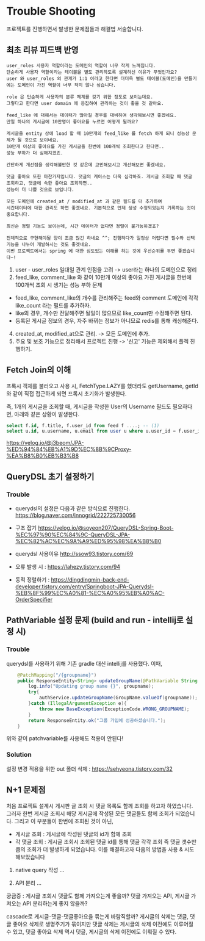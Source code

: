 # Trouble Shooting
프로젝트를 진행하면서 발생한 문제점들과 해결법 서술합니다.

## 최초 리뷰 피드백 반영
```
user_roles 사용자 역할이라는 도메인의 역할이 너무 작게 느껴집니다. 
단순하게 사용자 역할이라는 테이블을 별도 관리하도록 설계하신 이유가 무엇인가요? 
user 와 user_roles 의 관계가 1:1 이라고 한다면 더더욱 별도 테이블(도메인)을 만들기에는 도메인이 가진 역할이 너무 작지 않나 싶습니다. 

role 은 단순하게 사용자의 분류 체계를 갖기 위한 정도로 보이는데요. 
그렇다고 한다면 user domain 에 응집하여 관리하는 것이 좋을 것 같아요.

feed_like 에 대해서는 데이터가 많아질 경우를 대비하여 생각해보시면 좋겠네요. 
만일 하나의 게시글에 10만명이 좋아요를 누르면 어떻게 될까요? 

게시글을 entity 상에 load 할 때 10만개의 feed_like 를 fetch 하게 되니 성능상 문제가 될 것으로 보이네요. 
10만개 이상의 좋아요를 가진 게시글을 한번에 100개씩 조회한다고 한다면.. 
성능 부하가 더 심해지겠죠.
 
간단하게 개선점을 생각해볼만한 것 같은데 고민해보시고 개선해보면 좋겠네요.

댓글 좋아요 또한 마찬가지입니다. 댓글의 케이스는 더욱 심각하죠. 게시글 조회할 때 댓글 조회하고, 댓글에 속한 좋아요 조회하면.. 
성능이 더 나쁠 것으로 보입니다.

모든 도메인에 created_at / modified_at 과 같은 필드를 더 추가하여 
시간데이터에 대한 관리도 하면 좋겠네요. 기본적으로 언제 생성 수정되었는지 기록하는 것이 중요합니다.

최신순 정렬 기능도 보이는데, 시간 데이터가 없다면 정렬이 불가능하겠죠?

전체적으로 구현해야될 양이 조금 많긴 하네요 ^^; 진행하다가 일정상 어렵다면 필수와 선택 기능을 나누어 개발하시는 것도 좋겟네요. 
이번 프로젝트에서는 spring 에 대한 심도있는 이해를 하는 것에 우선순위를 두면 좋겠습니다~!
```
1. user - user_roles 일대일 관계 인점을 고려 -> user라는 하나의 도메인으로 정리
2. feed_like, comment_like 와 같이 10만개 이상의 좋아요 가진 게시글을 한번에 100개씩 조회 시 생기는 성능 부하 문제
  - feed_like, comment_like의 개수를 관리해주는 feed와 comment 도메인에 각각 like_count 라는 필드를 추가하자.
  - like의 경우, 개수만 전달해주면 될일이 많으므로 like_count만 수정해주면 된다. 
  - 등록된 게시글 정보의 경우, 자주 바뀌는 정보가 아니므로 redis를 통해 캐싱해준다.
4. created_at, modified_at으로 관리. -> 모든 도메인에 추가.
5. 주요 및 보조 기능으로 정리해서 프로젝트 진행 -> '신고' 기능은 제외해서 플젝 진행하기.

## Fetch Join의 이해
프록시 객체를 불러오고 사용 시, FetchType.LAZY를 했더라도 getUsername, getId와 같이 직접 접근하게 되면
프록시 초기화가 발생한다.

즉, 1개의 게시글을 조회할 때, 게시글을 작성한 User의 Username 필드도 필요하다면, 아래와 같은 상황이 발생한다.
```sql
select f.id, f.title, f.user_id from feed f ....; -- (1)
select u.id, u.username, u.email from user u where u.user_id = f.user_id -- (2)
```


https://velog.io/@j3beom/JPA-%ED%94%84%EB%A1%9D%EC%8B%9CProxy-%EA%B8%B0%EB%B3%B8

## QueryDSL 초기 설정하기
### Trouble
- querydsl의 설정은 다음과 같은 방식으로 진행한다.
https://blog.naver.com/innogrid/222725730056

- 구조 잡기
https://velog.io/@soyeon207/QueryDSL-Spring-Boot-%EC%97%90%EC%84%9C-QueryDSL-JPA-%EC%82%AC%EC%9A%A9%ED%95%98%EA%B8%B0

- querydsl 사용이유
http://ssow93.tistory.com/69

- 오류 발생 시 :
https://lahezy.tistory.com/94

- 동적 정렬하기 : https://dingdingmin-back-end-developer.tistory.com/entry/Springboot-JPA-Querydsl-%EB%8F%99%EC%A0%81-%EC%A0%95%EB%A0%AC-OrderSpecifier

## PathVariable 설정 문제 (build and run - intellij로 설정 시)
### Trouble
querydsl를 사용하기 위해 기존 gradle 대신 intellij를 사용했다. 이때, 
```java
    @PatchMapping("/{groupname}")
    public ResponseEntity<String> updateGroupName(@PathVariable String groupname) {
        log.info("Updating group name {}", groupname);
        try{
            authService.updateGroupName(GroupName.valueOf(groupname));
        }catch (IllegalArgumentException e){
            throw new BaseException(ExceptionCode.WRONG_GROUPNAME);
        }
        return ResponseEntity.ok("그룹 가입에 성공하셨습니다.");
    }
```
위와 같이 patchvariable를 사용해도 적용이 안된다!

### Solution


설정 변경 적용을 위한 out 폴더 삭제 : https://sehyeona.tistory.com/32


## N+1 문제점 
처음 프로젝트 설계시 게시판 글 조회 시 댓글 목록도 함께 조회를 하고자 하였습니다. 그러자 한번 게시글 조회시 해당 게시글에 작성된 모든 댓글들도 함께 조회가 되었습니다.
그리고 이 부분들이 한번에 조회된 것이 아닌, 
- 게시글 조회 : 게시글에 작성된 댓글의 id가 함께 조회
- 각 댓글 조회 : 게시글 조회시 조회된 댓글 id를 통해 댓글 각각 조회
즉 댓글 갯수만큼의 조회가 더 발생하게 되었습니다. 이를 해결하고자 다음의 방법을 사용 & 시도해보았습니다

1. native query 작성
...

2. API 분리
...


궁금증 : 게시글 조회시 댓글도 함께 가져오는게 좋을까?
댓글 가져오는 API, 게시글 가져오는 API 분리하는게 좋지 않을까?

cascade로 게시글-댓글-댓글좋아요을 묶는게 바람직할까?
게시글의 삭제는 댓글, 댓글 좋아요 삭제로 생명주기가 묶이지만
댓글 삭제는 게시글의 삭제 이전에도 이루어질 수 있고,
댓글 좋아요 삭제 역시 댓글, 게시글의 삭제 이전에도 이뤄질 수 있다.
